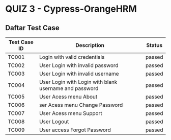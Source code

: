 # QUIZ 3 - Cypress-OrangeHRM

## Daftar Test Case

| Test Case ID |     Description     |   Status   |
| -------| ----------------- | ------------- |
|  TC001  | Login with valid credentials | passed  |
|  TC002  | User Login with invalid password    | passed |
|  TC003   | User Login with invalid username       | passed|
|  TC004   | User Login with Login with blank username and password  | passed  |
|  TC005   | User Acess menu About  | passed  |
|  TC006   | ser Acess menu Change Password  | passed  |
|  TC007   | User Acess menu Support  | passed  |
|  TC008   | User Logout  | passed  |
|  TC009   | User access Forgot Password  | passed  |
